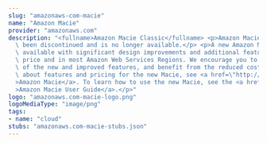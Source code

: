 ```yaml
---
slug: "amazonaws-com-macie"
name: "Amazon Macie"
provider: "amazonaws.com"
description: "<fullname>Amazon Macie Classic</fullname> <p>Amazon Macie Classic has\
  \ been discontinued and is no longer available.</p> <p>A new Amazon Macie is now\
  \ available with significant design improvements and additional features, at a lower\
  \ price and in most Amazon Web Services Regions. We encourage you to take advantage\
  \ of the new and improved features, and benefit from the reduced cost. To learn\
  \ about features and pricing for the new Macie, see <a href=\"http://aws.amazon.com/macie/\"\
  >Amazon Macie</a>. To learn how to use the new Macie, see the <a href=\"https://docs.aws.amazon.com/macie/latest/user/what-is-macie.html\"\
  >Amazon Macie User Guide</a>.</p>"
logo: "amazonaws.com-macie-logo.png"
logoMediaType: "image/png"
tags:
- name: "cloud"
stubs: "amazonaws.com-macie-stubs.json"
---
```

